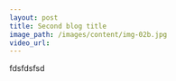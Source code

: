 ```yaml
---
layout: post
title: Second blog title
image_path: /images/content/img-02b.jpg
video_url:
---
```



fdsfdsfsd